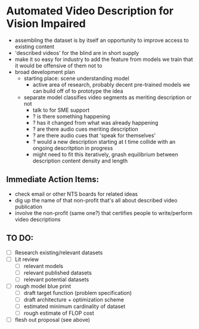 # Automated Video Description for Vision Impaired

* assembling the dataset is by itself an opportunity to improve access to existing content
* 'described videos' for the blind are in short supply
* make it so easy for industry to add the feature from models we train 
that it would be offensive of them not to
* broad development plan
  * starting place: scene understanding model
    * active area of research, probably decent pre-trained models we can build off of to prototype the idea
  * separate model classifies video segments as meriting description or not
    * talk to <certification agency for people who describe videos> for SME support
    * ? is there something happening
    * ? has it changed from what was already happening
    * ? are there audio cues meriting description
    * ? are there audio cues that 'speak for themselves'
    * ? would a new description starting at t time collide with an ongoing descritption in progress
    * might need to fit this iteratively, gnash equilibrium between description content density and length
  
  
## Immediate Action Items:

* check email or other NTS boards for related ideas
* dig up the name of that non-profit that's all about described video publication
* involve the non-profit (same one?) that certifies people to write/perform video descriptions
  
## TO DO:

- [ ] Research existing/relevant datasets
- [ ] Lit review
  - [ ] relevant models
  - [ ] relevant published datasets
  - [ ] relevant potential datasets
- [ ] rough model blue print
  - [ ] draft target function (problem specification)
  - [ ] draft architecture + optimization scheme
  - [ ] estimated minimum cardinality of dataset 
  - [ ] rough estimate of FLOP cost
- [ ] flesh out proposal (see above)
